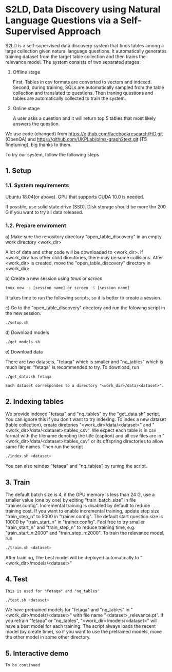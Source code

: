 # S2LD, Data Discovery using Natural Language Questions via a Self-Supervised Approach
S2LD is a self-supervised data discovery system that finds tables among a large collection given natural language questions. It automatically generates training dataset from the target table collection and then trains the relevance model.
The system consists of two separated stages:

1. Offline stage 

   First, Tables in csv formats are converted to vectors and indexed. Second, during training, SQLs are automatically sampled from the table collection and translated to questions. Then traning questions and tables are automatically collected to train the system.     

2. Online stage

   A user asks a question and it will return top 5 tables that most likely answers the question.

We use code (changed) from https://github.com/facebookresearch/FiD.git (OpenQA) and https://github.com/UKPLab/plms-graph2text.git (T5 finetuning), big thanks to them.

To try our system, follow the following steps 

## 1. Setup
### 1.1. System requirements

Ubuntu 18.04(or above). GPU that supports CUDA 10.0 is needed.

If possble, use solid state drive (SSD). Disk storage should be more thn 200 G if you want to try all data released. 

### 1.2. Prepare enviroment

a) Make sure the repository directory "open_table_discovery" in an empty work directory <work_dir>
 
   A lot of data and other code will be downloaded to <work_dir>. If <work_dir> has other child directories, there may be some collisions. After <work_dir> is created, move the "open_table_discovery" directory in <work_dir> 
   
b) Create a new session using *tmux* or *screen*
   ```   bash
   tmux new -s [session name] or screen -S [session name] 
   ```
   It takes time to run the following scripts, so it is better to create a session.

c) Go to the "open_table_discovery" directory and run the folowing script in the new session.
   ```   bash
   ./setup.sh
   ```
d) Download models
   ```   bash
   ./get_models.sh
   ```
e) Download data

   There are two datasets, "fetaqa" which is smaller and "nq_tables" which is much larger. 
   "fetaqa" is recommended to try.
   To download, run
   ```   bash
   ./get_data.sh fetaqa
   ```
    Each dataset correspondes to a directory "<work_dir>/data/<dataset>". 

## 2. Indexing tables
   We provide indexed "fetaqa" and "nq_tables" by the "get_data.sh" script. 
   You can ignore this if you don't want to try indexing.
   To index a new dataset (table collection), create diretories 
   "<work_dir>/data/\<dataset\>" and "<work_dir>/data/\<dataset\>/tables_csv". 
   We expect each table is in csv format with the filename denoting the title (caption) 
   and all csv files are in "<work_dir>/data/\<dataset\>/tables_csv" or 
   its offspring directories to allow same file names.
   Then run the script
   ```   bash
   ./index.sh <dataset>
   ```
   You can also reindex "fetaqa" and "nq_tables" by runing the script.

## 3. Train
   The default batch size is 4, if the GPU memory is less than 24 G, use a smaller value (one by one) by editing "train_batch_size" in file "trainer.config". Incremental training is disabled by default to reduce training cost. If you want to enable incremental training, update step size "train_step_n" to 5000 in "trainer.config". The default start question size is 10000 by "train_start_n" in "trainer.config". Feel free to try smaller "train_start_n" and "train_step_n" to reduce training time, e.g. "train_start_n:2000" and "train_step_n:2000". 
   To train the relevance model, run
   ```   bash
   ./train.sh <dataset>
   ```
   After training, The best model will be deployed automatically to 
   "<work_dir>/models/\<dataset\>" 

## 4. Test
    This is used for "fetaqa" and "nq_tables"
   ```   bash
   ./test.sh <dataset>
   ```
   We have pretrained models for "fetaqa" and "nq_tables" in 
   "<work_dir>/models/\<dataset\>" with file name "\<dataset\>_relevance.pt". 
   If you retrain "fetaqa" or "nq_tables", "<work_dir>/models/\<dataset\>" will have a best model for each training. The script always loads the recent model (by create time), so if you want to use the pretrained models, move the other model in some other directory.
    
## 5. Interactive demo 
    To be continued 

